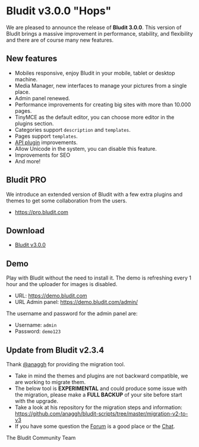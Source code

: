 # Bludit v3.0.0 "Hops"
<!-- date: 2018-09-21 08:00:00 -->
<!-- coverImage: https://source.unsplash.com/0376tfLb89c/1600x900 -->

We are pleased to announce the release of **Bludit 3.0.0**. This version of Bludit brings a massive improvement in performance, stability, and flexibility and there are of course many new features.

## New features

- Mobiles responsive, enjoy Bludit in your mobile, tablet or desktop machine.
- Media Manager, new interfaces to manage your pictures from a single place.
- Admin panel renewed.
- Performance improvements for creating big sites with more than 10.000 pages.
- TinyMCE as the default editor, you can choose more editor in the plugins section.
- Categories support `description` and `templates`.
- Pages support `templates`.
- [API plugin](https://docs.bludit.com/en/api/introduction) improvements.
- Allow Unicode in the system, you can disable this feature.
- Improvements for SEO
- And more!

<!-- pagebreak -->

## Bludit PRO
We introduce an extended version of Bludit with a few extra plugins and themes to get some collaboration from the users.
- https://pro.bludit.com

## Download
- [Bludit v3.0.0](https://df6m0u2ovo2fu.cloudfront.net/builds/bludit-3-0-0.zip)

## Demo
Play with Bludit without the need to install it. The demo is refreshing every 1 hour and the uploader for images is disabled.

- URL: https://demo.bludit.com
- URL Admin panel: https://demo.bludit.com/admin/

The username and password for the admin panel are:
- Username: `admin`
- Password: `demo123`

## Update from Bludit v2.3.4
Thank [@anaggh](https://github.com/anaggh) for providing the migration tool.

- Take in mind the themes and plugins are not backward compatible, we are working to migrate them.
- The below tool is **EXPERIMENTAL** and could produce some issue with the migration, please make a **FULL BACKUP** of your site before start with the upgrade.
- Take a look at his repository for the migration steps and information: https://github.com/anaggh/bludit-scripts/tree/master/migration-v2-to-v3
- If you have some question the [Forum](https://forum.bludit.org) is a good place or the [Chat](https://gitter.im/bludit/support).

The Bludit Community Team
